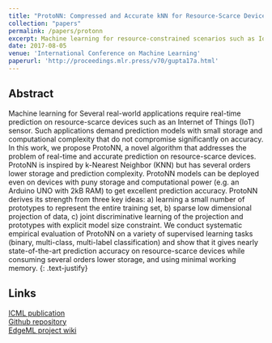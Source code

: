```yaml
---
title: "ProtoNN: Compressed and Accurate kNN for Resource-Scarce Devices"
collection: "papers"
permalink: /papers/protonn
excerpt: Machine learning for resource-constrained scenarios such as IoT.
date: 2017-08-05
venue: 'International Conference on Machine Learning'
paperurl: 'http://proceedings.mlr.press/v70/gupta17a.html'
---
```


Abstract
---
Machine learning for Several real-world applications require real-time prediction on resource-scarce devices such as an Internet of Things (IoT) sensor. Such applications demand prediction models with small storage and computational complexity that do not compromise significantly on accuracy. In this work, we propose ProtoNN, a novel algorithm that addresses the problem of real-time and accurate prediction on resource-scarce devices. ProtoNN is inspired by k-Nearest Neighbor (KNN) but has several orders lower storage and prediction complexity. ProtoNN models can be deployed even on devices with puny storage and computational power (e.g. an Arduino UNO with 2kB RAM) to get excellent prediction accuracy. ProtoNN derives its strength from three key ideas: a) learning a small number of prototypes to represent the entire training set, b) sparse low dimensional projection of data, c) joint discriminative learning of the projection and prototypes with explicit model size constraint. We conduct systematic empirical evaluation of ProtoNN on a variety of supervised learning tasks (binary, multi-class, multi-label classification) and show that it gives nearly state-of-the-art prediction accuracy on resource-scarce devices while consuming several orders lower storage, and using minimal working memory.
{: .text-justify}

Links
---
[ICML publication](http://proceedings.mlr.press/v70/gupta17a.html)<br>
[Github repository](https://github.com/Microsoft/EdgeML/)<br>
[EdgeML project wiki](https://github.com/Microsoft/EdgeML/wiki)